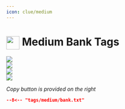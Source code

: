 ```yaml
---
icon: clue/medium
---
```


# <img style="vertical-align:middle" src="../../icons/medium.png" width="35"> Medium Bank Tags

<div class="main-container" onclick="window.open('https://oldschool.runescape.wiki/w/User:Thelope#Medium', '_blank').focus();">
    <div class="left-container">
    <img src="../images/equipment/medium.png" />
    </div>
    <div class="left-container">
        <img src="../images/inventory/medium.png" />
    </div>
    <div class="right-container">
        <div class="half-container-top">
            <img class="icon" src="../../icons/spellbook/lunar.png" />
        </div>
        <div class="half-container-bottom">
            <img src="../images/pouch/lunar.png" />
        </div>
    </div>
</div>

_Copy button is provided on the right_
``` json title=""
--8<-- "tags/medium/bank.txt"
```
